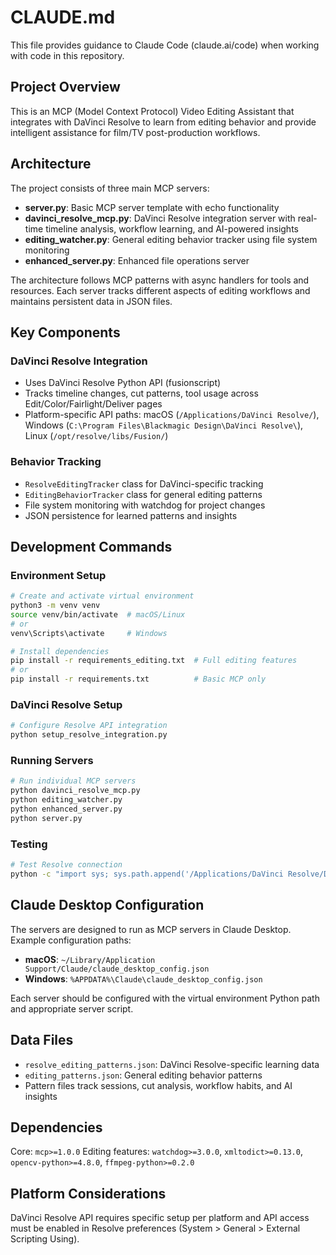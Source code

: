 # CLAUDE.md

This file provides guidance to Claude Code (claude.ai/code) when working with code in this repository.

## Project Overview

This is an MCP (Model Context Protocol) Video Editing Assistant that integrates with DaVinci Resolve to learn from editing behavior and provide intelligent assistance for film/TV post-production workflows.

## Architecture

The project consists of three main MCP servers:

- **server.py**: Basic MCP server template with echo functionality
- **davinci_resolve_mcp.py**: DaVinci Resolve integration server with real-time timeline analysis, workflow learning, and AI-powered insights
- **editing_watcher.py**: General editing behavior tracker using file system monitoring
- **enhanced_server.py**: Enhanced file operations server

The architecture follows MCP patterns with async handlers for tools and resources. Each server tracks different aspects of editing workflows and maintains persistent data in JSON files.

## Key Components

### DaVinci Resolve Integration
- Uses DaVinci Resolve Python API (fusionscript)
- Tracks timeline changes, cut patterns, tool usage across Edit/Color/Fairlight/Deliver pages
- Platform-specific API paths: macOS (`/Applications/DaVinci Resolve/`), Windows (`C:\Program Files\Blackmagic Design\DaVinci Resolve\`), Linux (`/opt/resolve/libs/Fusion/`)

### Behavior Tracking
- `ResolveEditingTracker` class for DaVinci-specific tracking
- `EditingBehaviorTracker` class for general editing patterns
- File system monitoring with watchdog for project changes
- JSON persistence for learned patterns and insights

## Development Commands

### Environment Setup
```bash
# Create and activate virtual environment
python3 -m venv venv
source venv/bin/activate  # macOS/Linux
# or
venv\Scripts\activate     # Windows

# Install dependencies
pip install -r requirements_editing.txt  # Full editing features
# or
pip install -r requirements.txt          # Basic MCP only
```

### DaVinci Resolve Setup
```bash
# Configure Resolve API integration
python setup_resolve_integration.py
```

### Running Servers
```bash
# Run individual MCP servers
python davinci_resolve_mcp.py
python editing_watcher.py
python enhanced_server.py
python server.py
```

### Testing
```bash
# Test Resolve connection
python -c "import sys; sys.path.append('/Applications/DaVinci Resolve/DaVinci Resolve.app/Contents/Libraries/Fusion/'); import DaVinciResolveScript as dvr; print('Resolve API available')"
```

## Claude Desktop Configuration

The servers are designed to run as MCP servers in Claude Desktop. Example configuration paths:
- **macOS**: `~/Library/Application Support/Claude/claude_desktop_config.json`
- **Windows**: `%APPDATA%\Claude\claude_desktop_config.json`

Each server should be configured with the virtual environment Python path and appropriate server script.

## Data Files

- `resolve_editing_patterns.json`: DaVinci Resolve-specific learning data
- `editing_patterns.json`: General editing behavior patterns
- Pattern files track sessions, cut analysis, workflow habits, and AI insights

## Dependencies

Core: `mcp>=1.0.0`
Editing features: `watchdog>=3.0.0`, `xmltodict>=0.13.0`, `opencv-python>=4.8.0`, `ffmpeg-python>=0.2.0`

## Platform Considerations

DaVinci Resolve API requires specific setup per platform and API access must be enabled in Resolve preferences (System > General > External Scripting Using).